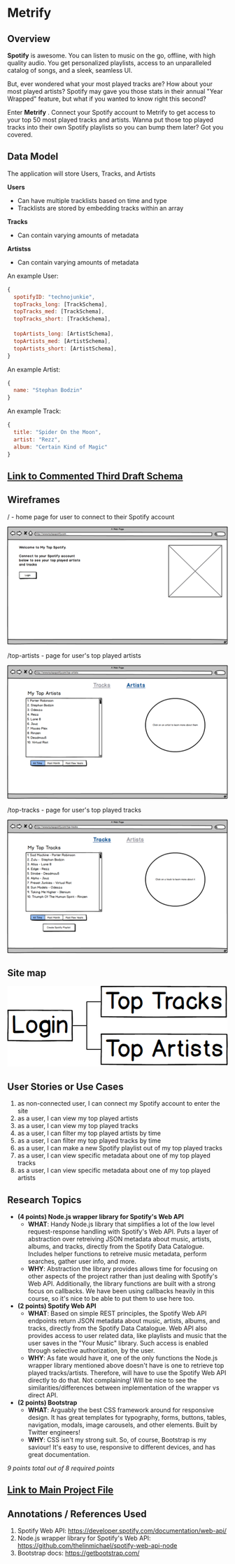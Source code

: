 #  Metrify

## Overview

**Spotify** is awesome. You can listen to music on the go, offline, with high quality audio. You get personalized playlists, access to an unparalleled catalog of songs, and a sleek, seamless UI.

But, ever wondered what your most played tracks are? How about your most played artists? Spotify may gave you those stats in their annual "Year Wrapped" feature, but what if you wanted to know right this second? 

Enter **Metrify** . Connect your Spotify account to Metrify to get access to your top 50 most played tracks and artists. Wanna put those top played tracks into their own Spotify playlists so you can bump them later? Got you covered. 


## Data Model

The application will store Users, Tracks, and Artists

**Users**
* Can have multiple tracklists based on time and type 
* Tracklists are stored by embedding tracks within an array 

**Tracks**
* Can contain varying amounts of metadata 

**Artistss**
* Can contain varying amounts of metadata 

An example User:

```javascript
{
  spotifyID: "technojunkie",
  topTracks_long: [TrackSchema],
  topTracks_med: [TrackSchema],
  topTracks_short: [TrackSchema],

  topArtists_long: [ArtistSchema],
  topArtists_med: [ArtistSchema],
  topArtists_short: [ArtistSchema],
}
```

An example Artist:

```javascript
{
  name: "Stephan Bodzin" 
}
```

An example Track:

```javascript
{
  title: "Spider On the Moon", 
  artist: "Rezz", 
  album: "Certain Kind of Magic"
}
```

## [Link to Commented Third Draft Schema](db.js) 

## Wireframes

/ - home page for user to connect to their Spotify account

![/](documentation/wireframes/login.png)

/top-artists - page for user's top played artists

![/top-artists](documentation/wireframes/top-artists.png)

/top-tracks - page for user's top played tracks

![/top-tracks](documentation/wireframes/top-tracks.png)

## Site map

![site map](documentation/sitemap.PNG)

## User Stories or Use Cases

1. as non-connected user, I can connect my Spotify account to enter the site
2. as a user, I can view my top played artists
3. as a user, I can view my top played tracks
4. as a user, I can filter my top played artists by time
5. as a user, I can filter my top played tracks by time
6. as a user, I can make a new Spotify playlist out of my top played tracks
7. as a user, I can view specific metadata about one of my top played tracks
8. as a user, I can view specific metadata about one of my top played artists

## Research Topics

* **(4 points) Node.js wrapper library for Spotify's Web API**
  * **WHAT**: Handy Node.js library that simplifies a lot of the low level request-response handling with Spotify's Web API. Puts a layer of abstraction over retreiving JSON metadata about music, artists, albums, and tracks, directly from the Spotify Data Catalogue. Includes helper functions to retreive music metadata, perform searches, gather user info, and more. 
  * **WHY**: Abstraction the library provides allows time for focusing on other aspects of the project rather than just dealing with Spotify's Web API. Additionally, the library functions are built with a strong focus on callbacks. We have been using callbacks heavily in this course, so it's nice to be able to put them to use here too.  
* **(2 points) Spotify Web API**
  * **WHAT**: Based on simple REST principles, the Spotify Web API endpoints return JSON metadata about music, artists, albums, and tracks, directly from the Spotify Data Catalogue. Web API also provides access to user related data, like playlists and music that the user saves in the "Your Music" library. Such access is enabled through selective authorization, by the user.
  * **WHY**: As fate would have it, one of the only functions the Node.js wrapper library mentioned above doesn't have is one to retrieve top played tracks/artists. Therefore, will have to use the Spotify Web API directly to do that. Not complaining! Will be nice to see the similarities/differences between implementation of the wrapper vs direct API. 
* **(2 points) Bootstrap**
  * **WHAT**: Arguably the best CSS framework around for responsive design. It has great templates for typography, forms, buttons, tables, navigation, modals, image carousels, and other elements. Built by Twitter engineers!
  * **WHY**: CSS isn't my strong suit. So, of course, Bootstrap is my saviour! It's easy to use, responsive to different devices, and has great documentation.

*9 points total out of 8 required points*


## [Link to Main Project File](app.js) 

## Annotations / References Used

1. Spotify Web API: https://developer.spotify.com/documentation/web-api/
2. Node.js wrapper library for Spotify's Web API: https://github.com/thelinmichael/spotify-web-api-node
3. Bootstrap docs: https://getbootstrap.com/ 